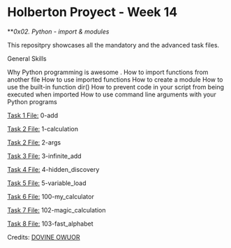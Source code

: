 # Holberton Proyect - Week 14
***0x02. Python - import & modules*

This repositpry showcases all the mandatory and the advanced task files.


General Skills 

Why Python programming is awesome 
. How to import functions from another file
How to use imported functions
How to create a module
How to use the built-in function dir()
How to prevent code in your script from being executed when imported
How to use command line arguments with your Python programs


[Task 1 File:](0-add.py)  0-add

[Task 2 File:](1-calculation.p)  1-calculation

[Task 2 File:](2-args.python) 2-args

[Task 3 File:](3-infinite_add.py)  3-infinite_add

[Task 4 File:](4-hidden_discovery.py) 4-hidden_discovery

[Task 5 File:](5-variable_load.py) 5-variable_load

[Task 6 File:](100-my_calculator.py)  100-my_calculator

[Task 7 File:](102-magic_calculation.py) 102-magic_calculation

[Task 8 File:](103-fast_alphabet.py)  103-fast_alphabet

Credits: [DOVINE OWUOR](https://github.com/Dovineowuor)
